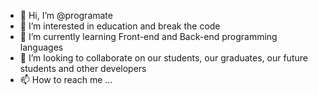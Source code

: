 - 👋 Hi, I’m @programate
- 👀 I’m interested in education and break the code
- 🌱 I’m currently learning Front-end and Back-end programming languages
- 💞️ I’m looking to collaborate on our students, our graduates, our future students and other developers
- 📫 How to reach me ...

<!---
programate3/programate3 is a ✨ special ✨ repository because its `README.md` (this file) appears on your GitHub profile.
You can click the Preview link to take a look at your changes.
--->
